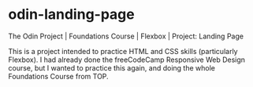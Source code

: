 # odin-landing-page
The Odin Project | Foundations Course | Flexbox | Project: Landing Page

This is a project intended to practice HTML and CSS skills (particularly Flexbox). I had already done the freeCodeCamp Responsive Web Design course, but I wanted to practice this again, and doing the whole Foundations Course from TOP.